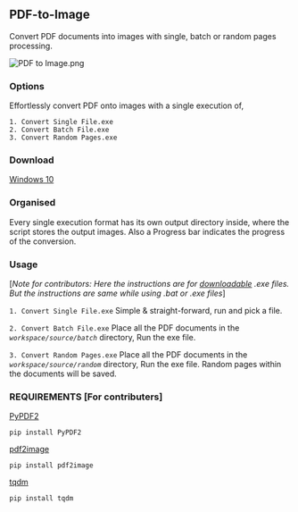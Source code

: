 ## PDF-to-Image  
Convert PDF documents into images with single, batch or random pages processing.

![PDF to Image.png](https://i.postimg.cc/nhVpdyZ1/PDF-to-Image.png)

### Options
Effortlessly convert PDF onto images with a single execution of, 

`1. Convert Single File.exe`  
`2. Convert Batch File.exe`   
`3. Convert Random Pages.exe`  

### Download
[Windows 10](https://github.com/gokulmanohar/PDF-to-Image/releases)

### Organised
Every single execution format has its own output directory inside, where the script stores the output images. Also a Progress bar indicates the progress of the conversion.

### Usage
[_Note for contributors: Here the instructions are for [downloadable](#Download) .exe files. But the instructions are same while using .bat or .exe files_]

`1. Convert Single File.exe` Simple & straight-forward, run and pick a file.  

`2. Convert Batch File.exe` Place all the PDF documents in the *`workspace/source/batch`* directory, Run the exe file.  

`3. Convert Random Pages.exe`  Place all the PDF documents in the *`workspace/source/random`* directory, Run the exe file. Random pages within the documents will be saved.

### REQUIREMENTS [For contributers]  
[PyPDF2](https://pypi.org/project/PyPDF2/)
```
pip install PyPDF2
```
[pdf2image](https://pypi.org/project/pdf2image/)
```
pip install pdf2image
```
[tqdm](https://pypi.org/project/tqdm/)
```
pip install tqdm
```

